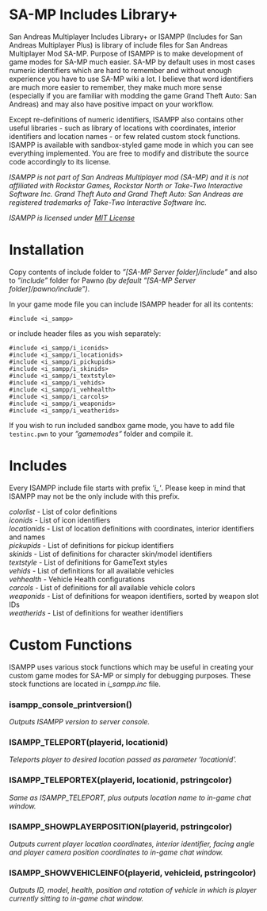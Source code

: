 # SA-MP Includes Library+
San Andreas Multiplayer Includes Library+ or ISAMPP (Includes for San Andreas Multiplayer Plus) is 
library of include files for San Andreas Multiplayer Mod SA-MP. Purpose of ISAMPP is to make development 
of game modes for SA-MP much easier. SA-MP by default uses in most cases numeric identifiers which are 
hard to remember and without enough experience you have to use SA-MP wiki a lot. I believe that word 
identifiers are much more easier to remember, they make much more sense (especially if you are familiar with 
modding the game Grand Theft Auto: San Andreas) and may also have positive impact on your workflow.

Except re-definitions of numeric identifiers, ISAMPP also contains other useful libraries - such as library of 
locations with coordinates, interior identifiers and location names - or few related custom stock functions. 
ISAMPP is available with sandbox-styled game mode in which you can see everything implemented. You 
are free to modify and distribute the source code accordingly to its license.

*ISAMPP is not part of San Andreas Multiplayer mod (SA-MP) and it is not affiliated with Rockstar
Games, Rockstar North or Take-Two Interactive Software Inc.*
*Grand Theft Auto and Grand Theft Auto: San Andreas are registered trademarks of Take-Two Interactive
Software Inc.*

*ISAMPP is licensed under [MIT License](LICENSE)*

# Installation
Copy contents of include folder to *”[SA-MP Server folder]/include”* and also to *”include”* folder for Pawno *(by default ”[SA-MP Server folder]/pawno/include”)*.

In your game mode file you can include ISAMPP header for all its contents:

```#include <i_sampp>```

or include header files as you wish separately:

```#include <i_sampp/i_colorlist>
#include <i_sampp/i_iconids>
#include <i_sampp/i_locationids>
#include <i_sampp/i_pickupids>
#include <i_sampp/i_skinids>
#include <i_sampp/i_textstyle>
#include <i_sampp/i_vehids>
#include <i_sampp/i_vehhealth>
#include <i_sampp/i_carcols>
#include <i_sampp/i_weaponids>
#include <i_sampp/i_weatherids>
```

If you wish to run included sandbox game mode, you have to add file ```testinc.pwn``` to your *”gamemodes”* folder and compile it.

# Includes

Every ISAMPP include file starts with prefix *'i_'*. Please keep in mind that ISAMPP may not be the only include with this prefix.

*colorlist* - List of color definitions</br>
*iconids* - List of icon identifiers</br>
*locationids* - List of location definitions with coordinates, interior identifiers and names</br>
*pickupids* - List of definitions for pickup identifiers</br>
*skinids* - List of definitions for character skin/model identifiers</br>
*textstyle* - List of definitions for GameText styles</br>
*vehids* - List of definitions for all available vehicles</br>
*vehhealth* - Vehicle Health configurations</br>
*carcols* - List of definitions for all available vehicle colors</br>
*weaponids* - List of definitions for weapon identifiers, sorted by weapon slot IDs</br>
*weatherids* - List of definitions for weather identifiers

# Custom Functions

ISAMPP uses various stock functions which may be useful in creating your custom game modes for SA-MP 
or simply for debugging purposes. These stock functions are located in *i_sampp.inc* file.

### isampp_console_printversion()
*Outputs ISAMPP version to server console.*

### ISAMPP_TELEPORT(playerid, locationid)
*Teleports player to desired location passed as parameter ’locationid’.*

### ISAMPP_TELEPORTEX(playerid, locationid, pstringcolor)
*Same as ISAMPP_TELEPORT, plus outputs location name to in-game chat window.*

### ISAMPP_SHOWPLAYERPOSITION(playerid, pstringcolor)
*Outputs current player location coordinates, interior identifier, facing angle and player camera position coordinates to in-game chat window.*

### ISAMPP_SHOWVEHICLEINFO(playerid, vehicleid, pstringcolor)
*Outputs ID, model, health, position and rotation of vehicle in which is player currently sitting to in-game chat window.*
